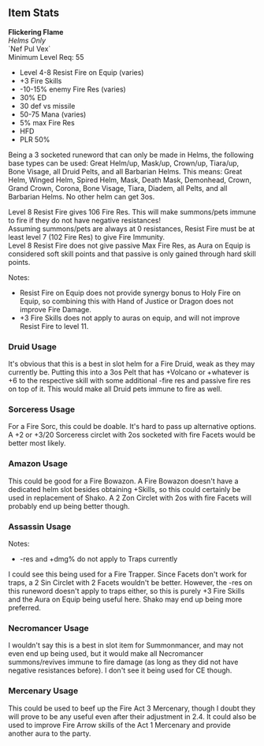 ## Item Stats
**Flickering Flame**\
*Helms Only*\
\`Nef Pul Vex\`\
Minimum Level Req: 55
- Level 4-8 Resist Fire on Equip (varies)
- +3 Fire Skills
- -10-15% enemy Fire Res (varies)
- 30% ED
- 30 def vs missile
- 50-75 Mana (varies)
- 5% max Fire Res
- HFD
- PLR 50%

Being a 3 socketed runeword that can only be made in Helms, the following base types can be used: Great Helm/up, Mask/up, Crown/up, Tiara/up, Bone Visage, all Druid Pelts, and all Barbarian Helms. This means: Great Helm, Winged Helm, Spired Helm, Mask, Death Mask, Demonhead, Crown, Grand Crown, Corona, Bone Visage, Tiara, Diadem, all Pelts, and all Barbarian Helms. No other helm can get 3os.

Level 8 Resist Fire gives 106 Fire Res. This will make summons/pets immune to fire if they do not have negative resistances!\
Assuming summons/pets are always at 0 resistances, Resist Fire must be at least level 7 (102 Fire Res) to give Fire Immunity.\
Level 8 Resist Fire does not give passive Max Fire Res, as Aura on Equip is considered soft skill points and that passive is only gained through hard skill points.

Notes:
- Resist Fire on Equip does not provide synergy bonus to Holy Fire on Equip, so combining this with Hand of Justice or Dragon does not improve Fire Damage.
- +3 Fire Skills does not apply to auras on equip, and will not improve Resist Fire to level 11.

### Druid Usage

It's obvious that this is a best in slot helm for a Fire Druid, weak as they may currently be. Putting this into a 3os Pelt that has +Volcano or +whatever is +6 to the respective skill with some additional -fire res and passive fire res on top of it. This would make all Druid pets immune to fire as well.

### Sorceress Usage

For a Fire Sorc, this could be doable. It's hard to pass up alternative options. A +2 or +3/20 Sorceress circlet with 2os socketed with fire Facets would be better most likely.

### Amazon Usage

This could be good for a Fire Bowazon. A Fire Bowazon doesn't have a dedicated helm slot besides obtaining +Skills, so this could certainly be used in replacement of Shako. A 2 Zon Circlet with 2os with fire Facets will probably end up being better though.

### Assassin Usage

Notes:
- -res and +dmg% do not apply to Traps currently

I could see this being used for a Fire Trapper. Since Facets don't work for traps, a 2 Sin Circlet with 2 Facets wouldn't be better. However, the -res on this runeword doesn't apply to traps either, so this is purely +3 Fire Skills and the Aura on Equip being useful here. Shako may end up being more preferred.

### Necromancer Usage

I wouldn't say this is a best in slot item for Summonmancer, and may not even end up being used, but it would make all Necromancer summons/revives immune to fire damage (as long as they did not have negative resistances before). I don't see it being used for CE though.

### Mercenary Usage

This could be used to beef up the Fire Act 3 Mercenary, though I doubt they will prove to be any useful even after their adjustment in 2.4. It could also be used to improve Fire Arrow skills of the Act 1 Mercenary and provide another aura to the party.



